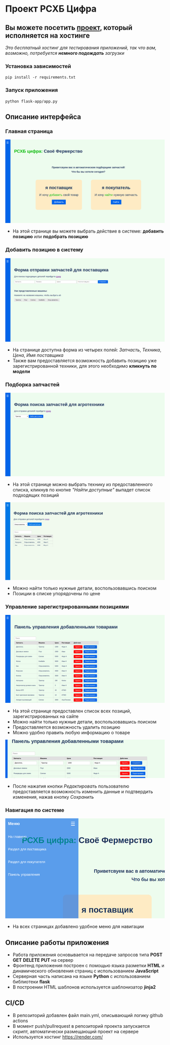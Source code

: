 # Проект РСХБ Цифра
## Вы можете посетить [проект](https://rshb-project.onrender.com/), который исполняется на хостинге
*Это бесплатный хостинг для тестирования приложений, так что вам, возможно, потребуется **немного подождать** загрузки*

### Установка зависимостей
```commandline
pip install -r requirements.txt
```

### Запуск приложения
```commandline
python flask-app/app.py
```

## Описание интерфейса
### Главная страница
![Main](pages/Screenshot%20from%202024-09-01%2001-14-18.png)
- На этой странице вы можете выбрать действие в системе: __добавить позицию__ или __подобрать позицию__

### Добавить позицию в систему
![Seller](pages/Screenshot%20from%202024-09-01%2001-14-35.png)
- На странице доступна форма из четырех полей: _Запчасть_, _Техника_, _Цена_, _Имя поставщика_
- Также вам предоставляется возможность добавить позицию уже зарегистрированной техники, для этого необходимо **кликнуть по модели**

### Подборка запчастей
![Buyer](pages/Screenshot%20from%202024-09-01%2001-14-40.png)
- На этой странице можно выбрать технику из предоставленного списка, кликнув по кнопке _"Найти доступные"_ выпадет список подходящих позиций

![BuyerResponse](pages/Screenshot%20from%202024-09-01%2001-30-46.png)
- Можно найти только нужные детали, воспользовавшись поиском
- Позиции в списке упорядочены по цене

### Управление зарегистрированными позициями
![ControlPanel](pages/Screenshot%20from%202024-09-03%2001-10-28.png)
- На этой странице предоставлен список всех позиций, зарегистрированных на сайте
- Можно найти только нужные детали, воспользовавшись поиском
- Предоставляется возможность удалить позицию
- Можно удобно править любую информацию о товаре

![Editing](pages/Screenshot%20from%202024-09-03%2001-12-27.png)
- После нажатия кнопки _Редактировать_ пользователю предоставляется возможность изменить данные и подтвердить изменения, нажав кнопку _Сохранить_

### Навигация по системе
![Menu](pages/Screenshot%20from%202024-09-01%2016-32-08.png)
- На всех страницах добавлено удобное меню для навигации

## Описание работы приложения
- Работа приложения основывается на передаче запросов типа **POST** **GET** **DELETE** **PUT** на сервер
- Фронтенд приложения построен с помощью языка разметки **HTML** и динамического обновления страниц с использованием **JavaScript**
- Серверная часть написана на языке **Python** с использованием библиотеки **flask**
- В построении HTML шаблонов используется шаблонизатор **jinja2** 

## CI/CD
- В репозиторий добавлен файл main.yml, описывающий логику github actions
- В момент push/pullrequest в репозиторий проекта запускается скрипт, автоматически размещающий проект на сервере
- Используется хостинг https://render.com/
